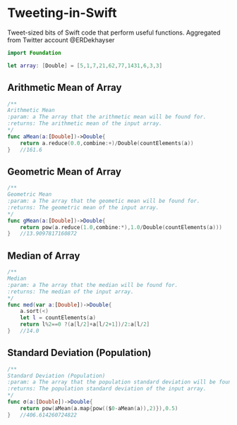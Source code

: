 # Tweeting-in-Swift
Tweet-sized bits of Swift code that perform useful functions.
Aggregated from Twitter account @ERDekhayser

```swift
import Foundation

let array: [Double] = [5,1,7,21,62,77,1431,6,3,3]
```

Arithmetic Mean of Array
------------------------

```swift
/**
Arithmetic Mean
:param: a The array that the arithmetic mean will be found for.
:returns: The arithmetic mean of the input array.
*/
func aMean(a:[Double])->Double{
	return a.reduce(0.0,combine:+)/Double(countElements(a))
}   //161.6
```

Geometric Mean of Array
-----------------------

```swift
/**
Geometric Mean
:param: a The array that the geometic mean will be found for.
:returns: The geometric mean of the input array.
*/
func gMean(a:[Double])->Double{
	return pow(a.reduce(1.0,combine:*),1.0/Double(countElements(a)))
}   //13.9097817160872
```

Median of Array
-------------------------
```swift    
/**
Median
:param: a The array that the median will be found for.
:returns: The median of the input array.
*/
func med(var a:[Double])->Double{
	a.sort(<)
	let l = countElements(a)
	return l%2==0 ?(a[l/2]+a[l/2+1])/2:a[l/2]
}   //14.0
```

Standard Deviation (Population)
-------------------------
```swift    
/**
Standard Deviation (Population)
:param: a The array that the population standard deviation will be found for.
:returns: The population standard deviation of the input array.
*/
func σ(a:[Double])->Double{
	return pow(aMean(a.map{pow(($0-aMean(a)),2)}),0.5)
}   //406.614260724822
```
